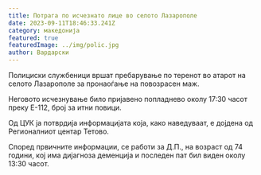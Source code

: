 ```yaml
---
title: Потрага по исчезнато лице во селото Лазарополе
date: 2023-09-11T18:46:33.241Z
category: македонија
featured: true
featuredImage: ../img/polic.jpg
author: Вардарски
---
```

<!--StartFragment-->

Полициски службеници вршат пребарување по теренот во атарот на селото Лазарополе за пронаоѓање на повозрасен маж.

Неговото исчезнување било пријавено попладнево околу 17:30 часот преку Е-112, број за итни повици.

Од ЦУК ја потврдија информацијата која, како наведуваат, е дојдена од Регионалниот центар Тетово.

Според првичните информации, се работи за Д.П., на возраст од 74 години, кој има дијагноза деменција и последен пат бил виден околу 13:30 часот.

<!--EndFragment-->